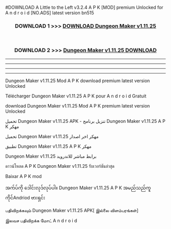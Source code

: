 #DOWNLOAD A Little to the Left v3.2.4 A P K [MOD] premium Unlocked for A n d r o i d [NO.ADS] latest version bn515 



<div align="center">

<h3>DOWNLOAD 1 >>> <a href="https://getmod1.web.app/?judule=Btd Battles">DOWNLOAD Dungeon Maker v1.11.25</a></h3><br>

<h3>DOWNLOAD 2 >>> <a href="https://getmod1.web.app/?judule=Btd Battles">Dungeon Maker v1.11.25 DOWNLOAD </a></h3>

</div>


----------------------------------------------------------

----------------------------------------------------------

----------------------------------------------------------

----------------------------------------------------------


Dungeon Maker v1.11.25 Mod A P K download premium latest version Unlocked

Télécharger Dungeon Maker v1.11.25 A P K pour A n d r o i d Gratuit

download Dungeon Maker v1.11.25 Mod A P K premium latest version Unlocked

تحميل Dungeon Maker v1.11.25 APK - تنزيل برنامج Dungeon Maker v1.11.25 A P K مهكر

تحميل Dungeon Maker v1.11.25 مهكر اخر اصدار

تطبيق Dungeon Maker v1.11.25 A P K مهكر

Dungeon Maker v1.11.25 برابط مباشر للاندرويد

ดาวน์โหลด A P K Dungeon Maker v1.11.25 รับเวอร์ชันล่าสุด

Baixar A P K mod

အက်ပ်ကို ဒေါင်းလုဒ်လုပ်ပါ။ Dungeon Maker v1.11.25 A P K အမည်သည်ကူကိုင်Andriod ဗားရှင်း

பதிவிறக்கவும் Dungeon Maker v1.11.25 APK[ இல்லை விளம்பரங்கள்] 
 
இலவச பதிவிறக்க மோட் A n d r o i d



